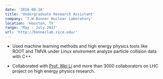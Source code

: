 ```yaml
---
date: '2018-08-18'
title: 'Undergraduate Research Assistant'
company: 'T.W.Bonner Nuclear Laboratory'
location: 'Houston, TX'
range: 'May - July 2017'
url: 'http://bonnerlab.rice.edu/'
---
```


- Used machine learning methods and high energy physics tools like ROOT and TMVA under Linux enviroment analyze particle collision data with C++.

- Collaborated with [Prof. Wei Li](http://wl33.web.rice.edu/) and more than 3000 collaborators on LHC project on high energy physics research.
